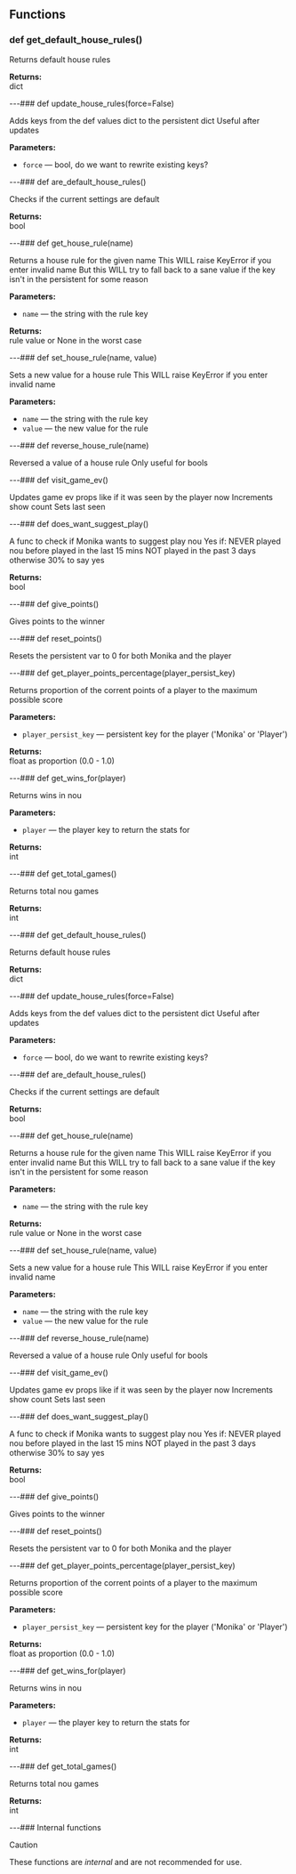 ## Functions

### def get_default_house_rules()

Returns default house rules

**Returns:**<br>
dict

---### def update_house_rules(force=False)

Adds keys from the def values dict to the persistent dict Useful after updates

**Parameters:**
- `force` &mdash; bool, do we want to rewrite existing keys?


---### def are_default_house_rules()

Checks if the current settings are default

**Returns:**<br>
bool

---### def get_house_rule(name)

Returns a house rule for the given name  This WILL raise KeyError if you enter invalid name  But this WILL try to fall back to a sane value if the key isn't in the persistent for some reason

**Parameters:**
- `name` &mdash; the string with the rule key


**Returns:**<br>
rule value or None in the worst case

---### def set_house_rule(name, value)

Sets a new value for a house rule  This WILL raise KeyError if you enter invalid name

**Parameters:**
- `name` &mdash; the string with the rule key
- `value` &mdash; the new value for the rule


---### def reverse_house_rule(name)

Reversed a value of a house rule Only useful for bools

---### def visit_game_ev()

Updates game ev props like if it was seen by the player now Increments show count Sets last seen

---### def does_want_suggest_play()

A func to check if Monika wants to suggest play nou Yes if: NEVER played nou before played in the last 15 mins NOT played in the past 3 days otherwise 30% to say yes

**Returns:**<br>
bool

---### def give_points()

Gives points to the winner

---### def reset_points()

Resets the persistent var to 0 for both Monika and the player

---### def get_player_points_percentage(player_persist_key)

Returns proportion of the corrent points of a player to the maximum possible score

**Parameters:**
- `player_persist_key` &mdash; persistent key for the player ('Monika' or 'Player')


**Returns:**<br>
float as proportion (0.0 - 1.0)

---### def get_wins_for(player)

Returns wins in nou

**Parameters:**
- `player` &mdash; the player key to return the stats for


**Returns:**<br>
int

---### def get_total_games()

Returns total nou games

**Returns:**<br>
int

---### def get_default_house_rules()

Returns default house rules

**Returns:**<br>
dict

---### def update_house_rules(force=False)

Adds keys from the def values dict to the persistent dict Useful after updates

**Parameters:**
- `force` &mdash; bool, do we want to rewrite existing keys?


---### def are_default_house_rules()

Checks if the current settings are default

**Returns:**<br>
bool

---### def get_house_rule(name)

Returns a house rule for the given name  This WILL raise KeyError if you enter invalid name  But this WILL try to fall back to a sane value if the key isn't in the persistent for some reason

**Parameters:**
- `name` &mdash; the string with the rule key


**Returns:**<br>
rule value or None in the worst case

---### def set_house_rule(name, value)

Sets a new value for a house rule  This WILL raise KeyError if you enter invalid name

**Parameters:**
- `name` &mdash; the string with the rule key
- `value` &mdash; the new value for the rule


---### def reverse_house_rule(name)

Reversed a value of a house rule Only useful for bools

---### def visit_game_ev()

Updates game ev props like if it was seen by the player now Increments show count Sets last seen

---### def does_want_suggest_play()

A func to check if Monika wants to suggest play nou Yes if: NEVER played nou before played in the last 15 mins NOT played in the past 3 days otherwise 30% to say yes

**Returns:**<br>
bool

---### def give_points()

Gives points to the winner

---### def reset_points()

Resets the persistent var to 0 for both Monika and the player

---### def get_player_points_percentage(player_persist_key)

Returns proportion of the corrent points of a player to the maximum possible score

**Parameters:**
- `player_persist_key` &mdash; persistent key for the player ('Monika' or 'Player')


**Returns:**<br>
float as proportion (0.0 - 1.0)

---### def get_wins_for(player)

Returns wins in nou

**Parameters:**
- `player` &mdash; the player key to return the stats for


**Returns:**<br>
int

---### def get_total_games()

Returns total nou games

**Returns:**<br>
int

---### Internal functions

> [!CAUTION]
> These functions are *internal* and are not recommended for use.

